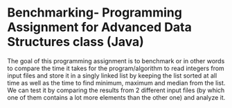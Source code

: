# Benchmarking- Programming Assignment for Advanced Data Structures class (Java)
The goal of this programming assignment is to benchmark or in other words to compare the time it takes
for the program/algorithm to read integers from input files and store it in a singly linked list by keeping
the list sorted at all time as well as the time to find minimum, maximum and median from the list. We can
test it by comparing the results from 2 different input files (by which one of them contains a lot more
elements than the other one) and analyze it.
